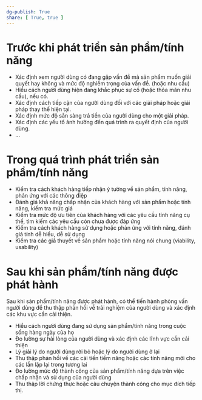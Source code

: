 ```yaml
---
dg-publish: True
share: [ True, true ]
---
```

# Trước khi phát triển sản phẩm/tính năng

-   Xác định xem người dùng có đang gặp vấn đề mà sản phẩm muốn giải quyết hay không và mức độ nghiêm trọng của vấn đề. (hoặc nhu cầu)
-   Hiểu cách người dùng hiện đang khắc phục sự cố (hoặc thỏa mãn nhu cầu), nếu có.
-   Xác định cách tiếp cận của người dùng đối với các giải pháp hoặc giải pháp thay thế hiện tại.
-   Xác định mức độ sẵn sàng trả tiền của người dùng cho một giải pháp.
-   Xác định các yếu tố ảnh hưởng đến quá trình ra quyết định của người dùng.
-   …

# Trong quá trình phát triển sản phẩm/tính năng

-   Kiểm tra cách khách hàng tiếp nhận ý tưởng về sản phẩm, tính năng, phản ứng với các thông điệp
-   Đánh giá khả năng chấp nhận của khách hàng với sản phẩm hoặc tính năng, kiểm tra mức giá
-   Kiểm tra mức độ ưu tiên của khách hàng với các yêu cầu tính năng cụ thể, tìm kiếm các yêu cầu còn chưa được đáp ứng
-   Kiểm tra cách khách hàng sử dụng hoặc phản ứng với tính năng, đánh giá tính dễ hiểu, dễ sử dụng
-   Kiểm tra các giả thuyết về sản phẩm hoặc tính năng nói chung (viability, usability)

# Sau khi sản phẩm/tính năng được phát hành
Sau khi sản phẩm/tính năng được phát hành, có thể tiến hành phỏng vấn người dùng để thu thập phản hồi về trải nghiệm của người dùng và xác định các khu vực cần cải thiện.

-   Hiểu cách người dùng đang sử dụng sản phẩm/tính năng trong cuộc sống hàng ngày của họ
-   Đo lường sự hài lòng của người dùng và xác định các lĩnh vực cần cải thiện
-   Lý giải lý do người dùng rời bỏ hoặc lý do người dùng ở lại
-   Thu thập phản hồi về các cải tiến tiềm năng hoặc các tính năng mới cho các lần lặp lại trong tương lai
-   Đo lường mức độ thành công của sản phẩm/tính năng dựa trên việc chấp nhận và sử dụng của người dùng
-   Thu thập lời chứng thực hoặc câu chuyện thành công cho mục đích tiếp thị.
